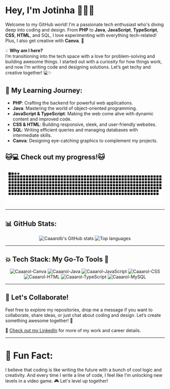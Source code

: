 # Hey, I'm Jotinha 👩‍💻🐾

Welcome to my GitHub world! I'm a passionate tech enthusiast who's diving deep into coding and design. From **PHP** to **Java**, **JavaScript**, **TypeScript**, **CSS**, **HTML**, and SQL, I love experimenting with everything tech-related! Plus, I also get creative with **Canva**. 🎨

💡 **Why am I here?**  
I’m transitioning into the tech space with a love for problem-solving and building awesome things. I started out with a curiosity for how things work, and now I’m writing code and designing solutions. Let’s get techy and creative together! 💻✨

## 🚀 My Learning Journey:
- **PHP**: Crafting the backend for powerful web applications.
- **Java**: Mastering the world of object-oriented programming.
- **JavaScript & TypeScript**: Making the web come alive with dynamic content and improved code.
- **CSS & HTML**: Building responsive, sleek, and user-friendly websites.
- **SQL**: Writing efficient queries and managing databases with intermediate skills.
- **Canva**: Designing eye-catching graphics to complement my projects.

## 🐱💻 Check out my progress!🐱
<p align="center">
  <img src="https://raw.githubusercontent.com/platane/platane/output/github-contribution-grid-snake.svg?snake=cat" alt="Kitty walking across commits" />
</p>

---

## 📊 GitHub Stats:
<p align="center">
  <img src="https://github-readme-stats.vercel.app/api?username=Caaarolb&show_icons=true&count_private=true&hide=prs&theme=radical&hide_border=true&width=400&height=400" alt="Caaarolb's GitHub stats">
  <img src="https://github-readme-stats.vercel.app/api/top-langs/?username=Caaarolb&langs_count=10&layout=compact&theme=radical&hide_border=true&width=400&height=400" alt="Top languages">
</p>

---

## 💥 Tech Stack: My Go-To Tools 🔧
<p align="center">
  <img alt="Caaarol-Canva" height="80" width="60" src="https://cdn.jsdelivr.net/gh/devicons/devicon@latest/icons/canva/canva-original.svg" /> 
  <img alt="Caaarol-Java" height="80" width="60" src="https://cdn.jsdelivr.net/gh/devicons/devicon@latest/icons/java/java-plain-wordmark.svg" />
  <img alt="Caaarol-JavaScript" height="80" width="60" src="https://cdn.jsdelivr.net/gh/devicons/devicon@latest/icons/javascript/javascript-original.svg" />
  <img alt="Caaarol-CSS" height="80" width="60" src="https://cdn.jsdelivr.net/gh/devicons/devicon@latest/icons/css3/css3-original.svg" />
  <img alt="Caaarol-HTML" height="80" width="60" src="https://cdn.jsdelivr.net/gh/devicons/devicon@latest/icons/html5/html5-original.svg" />
  <img alt="Caaarol-TypeScript" height="80" width="60" src="https://cdn.jsdelivr.net/gh/devicons/devicon@latest/icons/typescript/typescript-original.svg" />
  <img alt="Caaarol-MySQL" height="80" width="60" src="https://cdn.jsdelivr.net/gh/devicons/devicon@latest/icons/mysql/mysql-original.svg" />
</p>

---

## 🤝 Let's Collaborate!
Feel free to explore my repositories, drop me a message if you want to collaborate, share ideas, or just chat about coding and design. Let’s create something awesome together! 🚀

🔗 [Check out my LinkedIn](https://www.linkedin.com/in/-caroline-boaventura/) for more of my work and career details.

---

# 👾 Fun Fact:
I believe that coding is like writing the future with a bunch of cool logic and creativity. And every time I write a line of code, I feel like I'm unlocking new levels in a video game. 🎮 Let's level up together!

</div>

